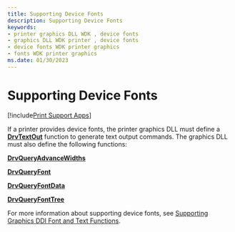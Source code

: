 ```yaml
---
title: Supporting Device Fonts
description: Supporting Device Fonts
keywords:
- printer graphics DLL WDK , device fonts
- graphics DLL WDK printer , device fonts
- device fonts WDK printer graphics
- fonts WDK printer graphics
ms.date: 01/30/2023
---
```


# Supporting Device Fonts

[!include[Print Support Apps](../includes/print-support-apps.md)]

If a printer provides device fonts, the printer graphics DLL must define a [**DrvTextOut**](/windows/win32/api/winddi/nf-winddi-drvtextout) function to generate text output commands. The graphics DLL must also define the following functions:

[**DrvQueryAdvanceWidths**](/windows/win32/api/winddi/nf-winddi-drvqueryadvancewidths)

[**DrvQueryFont**](/windows/win32/api/winddi/nf-winddi-drvqueryfont)

[**DrvQueryFontData**](/windows/win32/api/winddi/nf-winddi-drvqueryfontdata)

[**DrvQueryFontTree**](/windows/win32/api/winddi/nf-winddi-drvqueryfonttree)

For more information about supporting device fonts, see [Supporting Graphics DDI Font and Text Functions](../display/supporting-graphics-ddi-font-and-text-functions.md).
